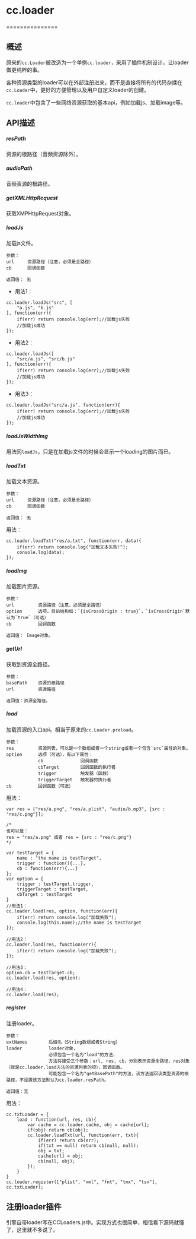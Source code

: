# cc.loader
===============

## 概述

原来的`cc.Loader`被改造为一个单例`cc.loader`，采用了插件机制设计，让loader做更纯粹的事。

各种资源类型的loader可以在外部注册进来，而不是直接将所有的代码杂揉在`cc.Loader`中，更好的方便管理以及用户自定义loader的创建。

`cc.loader`中包含了一些网络资源获取的基本api，例如加载js、加载image等。

## API描述

##### resPath

资源的根路径（音频资源除外）。

##### audioPath

音频资源的根路径。

##### getXMLHttpRequest

获取XMPHttpRequest对象。

##### loadJs

加载js文件。

```script
参数：
url     资源路径（注意，必须是全路径）
cb      回调函数

返回值： 无
```

* 用法1：

```script
cc.loader.loadJs("src", [
    "a.js", "b.js"
], function(err){
    if(err) return console.log(err);//加载js失败
    //加载js成功
});
```

* 用法2：

```script
cc.loader.loadJs([
    "src/a.js", "src/b.js"
], function(err){
    if(err) return console.log(err);//加载js失败
    //加载js成功
});
```

* 用法3：

```script
cc.loader.loadJs("src/a.js", function(err){
    if(err) return console.log(err);//加载js失败
    //加载js成功
});
```

##### loadJsWidthImg

用法同`loadJs`，只是在加载js文件的时候会显示一个loading的图片而已。

##### loadTxt

加载文本资源。

```script
参数：
url     资源路径（注意，必须是全路径）
cb      回调函数

返回值： 无
```

用法：

```script
cc.loader.loadTxt("res/a.txt", function(err, data){
    if(err) return console.log("加载文本失败!");
    console.log(data);
});
```

##### loadImg

加载图片资源。

```script
参数：
url         资源路径（注意，必须是全路径）
option      选项，目前结构如：`{isCrossOrigin : true}`，`isCrossOrigin`默认为`true`（可选）
cb          回调函数

返回值： Image对象。
```

##### getUrl

获取到资源全路径。

```script
参数：
basePath    资源的根路径
url         资源路径

返回值：资源全路径。
```

##### load

加载资源的入口api。相当于原来的`cc.Loader.preload`。

```script
参数：
res         资源列表，可以是一个数组或者一个string或者一个包含`src`属性的对象。
option      选项（可选），有以下属性：
            cb              回调函数
            cbTarget        回调函数的执行者
            trigger         触发器（函数）
            triggerTarget   触发器的执行者
cb          回调函数（可选）
```

用法：

```script
var res = ["res/a.png", "res/a.plist", "audio/b.mp3", {src : "res/c.png"}];

/*
也可以是：
res = "res/a.png" 或者 res = {src : "res/c.png"}
*/

var testTarget = {
    name : "the name is testTarget",
    trigger : function(){...},
    cb : function(err){...}
};
var option = {
    trigger : testTarget.trigger,
    triggerTarget : testTarget,
    cbTarget : testTarget
}
//用法1：
cc.loader.load(res, option, function(err){
    if(err) return console.log("加载失败");
    console.log(this.name);//the name is testTarget
});

//用法2：
cc.loader.load(res, function(err){
    if(err) return console.log("加载失败");
});

//用法3：
option.cb = testTarget.cb;
cc.loader.load(res, option);

//用法4：
cc.loader.load(res);
```

##### register

注册loader。

```script
参数：
extNames        后缀名（String数组或者String）
loader          loader对象，
                必须包含一个名为"load"的方法，
                方法将接受三个参数：url, res, cb，分别表示资源全路径、res对象（就是cc.loader.load方法的资源列表的项），回调函数。
                可能包含一个名为"getBasePath"的方法，该方法返回该类型资源的根路径，不设置该方法默认为cc.loader.resPath。

返回值：无
```

用法：

```script
cc.txtLoader = {
    load : function(url, res, cb){
        var cache = cc.loader.cache, obj = cache[url];
        if(obj) return cb(obj);
        cc.loader.loadTxt(url, function(err, txt){
            if(err) return cb(err);
            if(txt == null) return cb(null, null);
            obj = txt;
            cache[url] = obj;
            cb(null, obj);
        });
    }
}
cc.loader.register(["plist", "xml", "fnt", "tmx", "tsx"], cc.txtLoader);
```

## 注册loader插件

引擎自带loader写在CCLoaders.js中。实现方式也很简单，相信看下源码就懂了，这里就不多说了。